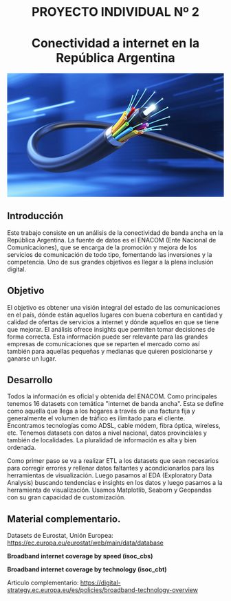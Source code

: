 
# <h1 align=center> **PROYECTO INDIVIDUAL Nº 2** </h1>

# <h1 align=center> **Conectividad a internet en la República Argentina** </h1>

![](tipos-fibra-optica-internet.jpg)

## **Introducción**

Este trabajo consiste en un análisis de la conectividad de banda ancha en la República Argentina. La fuente de datos es el ENACOM (Ente Nacional de Comunicaciones), que se encarga de la promoción y mejora de los servicios de comunicación de todo tipo, fomentando las inversiones y la competencia. Uno de sus grandes objetivos es llegar a la plena inclusión digital.

## **Objetivo**

El objetivo es obtener una visión integral del estado de las comunicaciones en el país, dónde están aquellos lugares con buena cobertura en cantidad y calidad de ofertas de servicios a internet y dónde aquellos en que se tiene que mejorar. El análisis ofrece insights que permiten tomar decisiones de forma correcta. Esta información puede ser relevante para las grandes empresas de comunicaciones que se reparten el mercado como así también para aquellas pequeñas y medianas que quieren posicionarse y ganarse un lugar.

## **Desarrollo**

Todos la información es oficial y obtenida del ENACOM.
Como principales tenemos 16 datasets con temática "internet de banda ancha". Esta se define como aquella que llega a los hogares a través de una factura fija y generalmente el volumen de tráfico es ilimitado para el cliente. Encontramos tecnologías como ADSL, cable módem, fibra óptica, wireless, etc.
Tenemos datasets con datos a nivel nacional, datos provinciales y también de localidades. La pluralidad de información es alta y bien ordenada.

Como primer paso se va a realizar ETL a los datasets que sean necesarios para corregir errores y rellenar datos faltantes y acondicionarlos para las herramientas de visualización. Luego pasamos al EDA (Exploratory Data Analysis) buscando tendencias e insights en los datos y luego pasamos a la herramienta de visualización. Usamos Matplotlib, Seaborn y Geopandas con su gran capacidad de customización.

## Material complementario.

Datasets de Eurostat, Unión Europea: 
https://ec.europa.eu/eurostat/web/main/data/database

**Broadband internet coverage by speed (isoc_cbs)**

**Broadband internet coverage by technology (isoc_cbt)**

Articulo complementario:
https://digital-strategy.ec.europa.eu/es/policies/broadband-technology-overview

